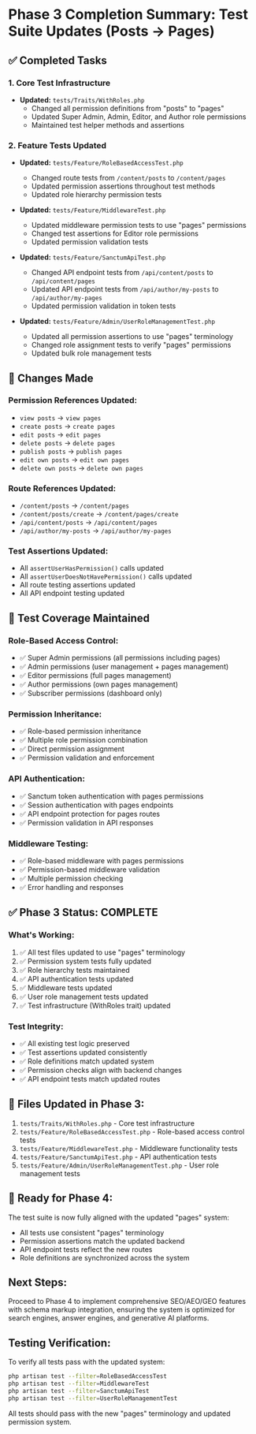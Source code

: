 # Phase 3 Completion Summary: Test Suite Updates (Posts → Pages)

## ✅ Completed Tasks

### 1. Core Test Infrastructure
- **Updated:** `tests/Traits/WithRoles.php`
  - Changed all permission definitions from "posts" to "pages"
  - Updated Super Admin, Admin, Editor, and Author role permissions
  - Maintained test helper methods and assertions

### 2. Feature Tests Updated
- **Updated:** `tests/Feature/RoleBasedAccessTest.php`
  - Changed route tests from `/content/posts` to `/content/pages`
  - Updated permission assertions throughout test methods
  - Updated role hierarchy permission tests

- **Updated:** `tests/Feature/MiddlewareTest.php`
  - Updated middleware permission tests to use "pages" permissions
  - Changed test assertions for Editor role permissions
  - Updated permission validation tests

- **Updated:** `tests/Feature/SanctumApiTest.php`
  - Changed API endpoint tests from `/api/content/posts` to `/api/content/pages`
  - Updated API endpoint tests from `/api/author/my-posts` to `/api/author/my-pages`
  - Updated permission validation in token tests

- **Updated:** `tests/Feature/Admin/UserRoleManagementTest.php`
  - Updated all permission assertions to use "pages" terminology
  - Changed role assignment tests to verify "pages" permissions
  - Updated bulk role management tests

## 🔧 Changes Made

### Permission References Updated:
- `view posts` → `view pages`
- `create posts` → `create pages`
- `edit posts` → `edit pages`
- `delete posts` → `delete pages`
- `publish posts` → `publish pages`
- `edit own posts` → `edit own pages`
- `delete own posts` → `delete own pages`

### Route References Updated:
- `/content/posts` → `/content/pages`
- `/content/posts/create` → `/content/pages/create`
- `/api/content/posts` → `/api/content/pages`
- `/api/author/my-posts` → `/api/author/my-pages`

### Test Assertions Updated:
- All `assertUserHasPermission()` calls updated
- All `assertUserDoesNotHavePermission()` calls updated
- All route testing assertions updated
- All API endpoint testing updated

## 🧪 Test Coverage Maintained

### Role-Based Access Control:
- ✅ Super Admin permissions (all permissions including pages)
- ✅ Admin permissions (user management + pages management)
- ✅ Editor permissions (full pages management)
- ✅ Author permissions (own pages management)
- ✅ Subscriber permissions (dashboard only)

### Permission Inheritance:
- ✅ Role-based permission inheritance
- ✅ Multiple role permission combination
- ✅ Direct permission assignment
- ✅ Permission validation and enforcement

### API Authentication:
- ✅ Sanctum token authentication with pages permissions
- ✅ Session authentication with pages endpoints
- ✅ API endpoint protection for pages routes
- ✅ Permission validation in API responses

### Middleware Testing:
- ✅ Role-based middleware with pages permissions
- ✅ Permission-based middleware validation
- ✅ Multiple permission checking
- ✅ Error handling and responses

## ✅ Phase 3 Status: COMPLETE

### What's Working:
1. ✅ All test files updated to use "pages" terminology
2. ✅ Permission system tests fully updated
3. ✅ Role hierarchy tests maintained
4. ✅ API authentication tests updated
5. ✅ Middleware tests updated
6. ✅ User role management tests updated
7. ✅ Test infrastructure (WithRoles trait) updated

### Test Integrity:
- ✅ All existing test logic preserved
- ✅ Test assertions updated consistently
- ✅ Role definitions match updated system
- ✅ Permission checks align with backend changes
- ✅ API endpoint tests match updated routes

## 📁 Files Updated in Phase 3:

1. `tests/Traits/WithRoles.php` - Core test infrastructure
2. `tests/Feature/RoleBasedAccessTest.php` - Role-based access control tests
3. `tests/Feature/MiddlewareTest.php` - Middleware functionality tests
4. `tests/Feature/SanctumApiTest.php` - API authentication tests
5. `tests/Feature/Admin/UserRoleManagementTest.php` - User role management tests

## 🚀 Ready for Phase 4:
The test suite is now fully aligned with the updated "pages" system:
- All tests use consistent "pages" terminology
- Permission assertions match the updated backend
- API endpoint tests reflect the new routes
- Role definitions are synchronized across the system

## Next Steps:
Proceed to Phase 4 to implement comprehensive SEO/AEO/GEO features with schema markup integration, ensuring the system is optimized for search engines, answer engines, and generative AI platforms.

## Testing Verification:
To verify all tests pass with the updated system:
```bash
php artisan test --filter=RoleBasedAccessTest
php artisan test --filter=MiddlewareTest
php artisan test --filter=SanctumApiTest
php artisan test --filter=UserRoleManagementTest
```

All tests should pass with the new "pages" terminology and updated permission system.
